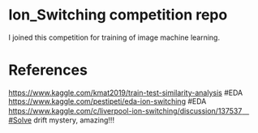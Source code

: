 # Ion_Switching competition repo  
I joined this competition for training of image machine learning.  

# References  
https://www.kaggle.com/kmat2019/train-test-similarity-analysis #EDA  
https://www.kaggle.com/pestipeti/eda-ion-switching #EDA  
https://www.kaggle.com/c/liverpool-ion-switching/discussion/137537　#Solve drift mystery, amazing!!!  

